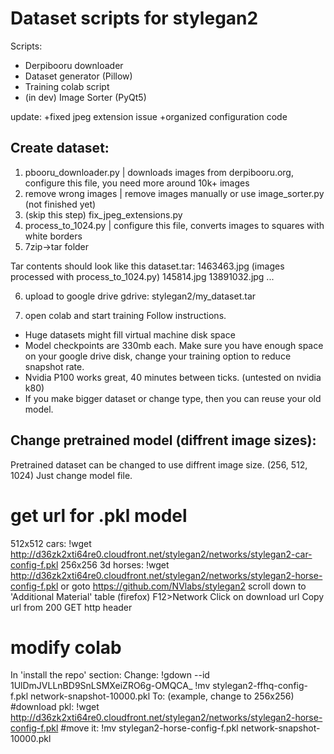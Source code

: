 # Dataset scripts for stylegan2
Scripts:
- Derpibooru downloader
- Dataset generator (Pillow)
- Training colab script
- (in dev) Image Sorter (PyQt5)

update:
+fixed jpeg extension issue
+organized configuration code


## Create dataset:
1. pbooru_downloader.py | downloads images from derpibooru.org, configure this file, you need more around 10k+ images
2. remove wrong images | remove images manually or use image_sorter.py (not finished yet)
3. (skip this step) fix_jpeg_extensions.py 
4. process_to_1024.py | configure this file, converts images to squares with white borders
5. 7zip->tar folder

Tar contents should look like this
dataset.tar: 
   1463463.jpg (images processed with process_to_1024.py)
   145814.jpg
   13891032.jpg
   ...

6. upload to google drive
gdrive: stylegan2/my_dataset.tar

7. open colab and start training
Follow instructions.
- Huge datasets  might fill virtual machine disk space
- Model checkpoints are 330mb each. Make sure you have enough space on your google drive disk, change your training option to reduce snapshot rate.
- Nvidia P100 works great, 40 minutes between ticks. (untested on nvidia k80)
- If you make bigger dataset or change type, then you can reuse your old model.

## Change pretrained model (diffrent image sizes):
Pretrained dataset can be changed to use diffrent image size. (256, 512, 1024)
Just change model file.

# get url for .pkl model
512x512 cars: !wget http://d36zk2xti64re0.cloudfront.net/stylegan2/networks/stylegan2-car-config-f.pkl
256x256 3d horses: !wget http://d36zk2xti64re0.cloudfront.net/stylegan2/networks/stylegan2-horse-config-f.pkl
or
goto https://github.com/NVlabs/stylegan2
scroll down to 'Additional Material' table
(firefox) F12>Network
Click on download url
Copy url from 200 GET http header

# modify colab
In 'install the repo' section:
Change:
   !gdown --id 1UlDmJVLLnBD9SnLSMXeiZRO6g-OMQCA_
   !mv stylegan2-ffhq-config-f.pkl network-snapshot-10000.pkl
To:
   (example, change to 256x256)
   #download pkl:
   !wget http://d36zk2xti64re0.cloudfront.net/stylegan2/networks/stylegan2-horse-config-f.pkl
   #move it:
   !mv stylegan2-horse-config-f.pkl network-snapshot-10000.pkl